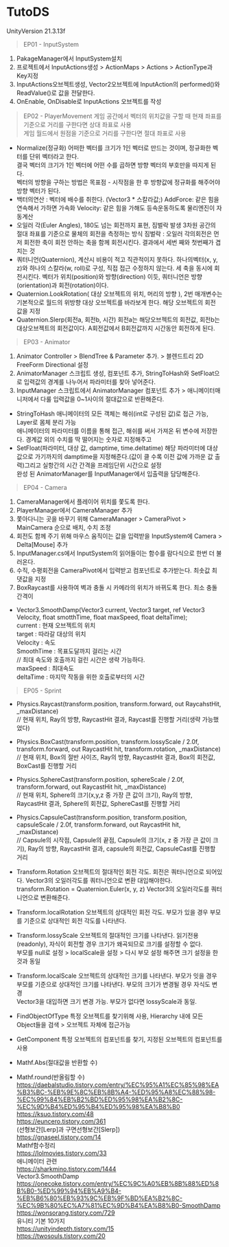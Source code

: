 # TutoDS
UnityVersion 21.3.13f  
> EP01 - InputSystem  
1. PakageManager에서 InputSystem설치  
2. 프로젝트에서 InputActions생성 > ActionMaps > Actions > ActionType과 Key지정  
3. InputActions오브젝트생성, Vector2오브젝트에 InputAction의 performed()와 ReadValue<Vector2>()로 값을 전달한다.  
4. OnEnable, OnDisable로 InputActions 오브젝트를 작성  

> EP02 - PlayerMovement
게임 공간에서 벡터의 위치값을 구할 때 현재 좌표를 기준으로 거리를 구한다면 상대 좌표로 사용  
게임 월드에서 원점을 기준으로 거리를 구한다면 절대 좌표로 사용  
- Normalize(정규화)
어떠한 벡터를 크기가 1인 벡터로 만드는 것이며, 정규화한 벡터를 단위 벡터라고 한다.  
결국 벡터의 크기가 1인 벡터에 어떤 수를 곱하면 방향 벡터의 부호만을 따지게 된다.  
벡터의 방향을 구하는 방법은 목표점 - 시작점을 한 후 방향값에 정규화를 해주어야 방향 벡터가 된다.  
- 백터의연산 : 벡터에 배수를 취한다. (Vector3 * 스칼라값;)
AddForce: 같은 힘을 연속해서 가하면 가속화
Velocity: 같은 힘을 가해도 등속운동하도록 물리엔진이 자동계산
- 오일러 각(Euler Angles), 180도 넘는 회전까지 표현, 짐벌락 발생
3차원 공간의 절대 좌표를 기준으로 물체의 회전을 측정하는 방식
짐벌락 : 오일러 각의회전은 먼저 회전한 축이 회전 안하는 축을 함께 회전시킨다. 결과에서 세번 째와 첫번째가 겹치는 것
- 쿼터니언(Quaternion), 계산시 비용이 적고 직관적이지 못하다.
하나의벡터(x, y, z)와 하나의 스칼라(w, roll)로 구성, 직접 접근 수정하지 않는다.
세 축을 동시에 회전시킨다. 벡터가 위치(position)와 방향(direction) 이듯, 쿼터니언은 방향(orientation)과 회전(rotation)이다.
- Quaternion.LookRotation( 대상 오브젝트의 위치, 머리의 방향 ), 2번 매개변수는 기본적으로 월드의 위방향
대상 오브젝트를 바라보게 한다. 해당 오브젝트의 회전 값을 지정
- Quaternion.Slerp(회전a, 회전b, 시간)
회전a는 해당오브젝트의 회전값, 회전b는 대상오브젝트의 회전값이다.
A회전값에서 B회전값까지 시간동안 회전하게 된다.

> EP03 - Animator
1. Animator Controller >  BlendTree & Parameter 추가. > 블렌드트리 2D FreeForm Directional 설정
2. AnimatorManager 스크립트 생성, 컴포넌트 추가, StringToHash와 SetFloat으로 입력값의 경계를 나누어서 파라미터를 찾아 넣어준다.
3. InputManager 스크립트에서 AnimatorManager 컴포넌트 추가 > 애니메이터매니저에서 다룰 입력값을 0~1사이의 절대값으로 반환해준다.
- StringToHash
애니메이터의 모든 객체는 해쉬(int로 구성된 값)로 접근 가능, Layer로 몸체 분리 가능  
애니메이터의 파라미터를 이름을 통해 접근, 해쉬를 써서 가져온 뒤 변수에 저장한다. 경계값 외의 수치를 딱 떨어지는 숫자로 지정해주고  
- SetFloat(파라미터, 대상 값, damptime, time.deltatime)
해당 파라미터에 대상 값으로 가기까지의 damptime을 지정해준다.(값이 클 수록 이전 값에 가까운 값 출력)그리고 실항간의 시간 간격을 프레임단위 시간으로 설정  
완성 된 AnimatorManager를 InputManager에서 입출력을 담당해준다.  
  
> EP04 - Camera
1. CameraManager에서 플레이어 위치를 쫓도록 한다.  
2. PlayerManager에서 CameraManager 추가  
3. 쫓아다니는 곳을 바꾸기 위해 CameraManager > CameraPivot > MainCamera 순으로 배치, 수치 조정  
4. 회전도 함께 주기 위해 마우스 움직이는 값을 입력받을 InputSystem에 Camera > Delta[Mouse] 추가  
5. InputManager.cs에서 InputSystem의 읽어들이는 함수를 람다식으로 한번 더 불러온다.  
6. 수직, 수평회전을 CameraPivot에서 입력받고 컴포넌트로 추가받는다. 최솟값 최댓값을 지정 
7. BoxRaycast를 사용하여 벽과 충돌 시 카메라의 위치가 바뀌도록 한다. 최소 충돌 간격이 

- Vector3.SmoothDamp(Vector3 current, Vector3 target, ref Vector3 Velocity, float smotthTime, float maxSpeed, float deltaTime);  
current : 현재 오브젝트의 위치  
target : 따라갈 대상의 위치  
Velocity : 속도  
SmoothTime : 목표도달까지 걸리는 시간  
// 최대 속도와 호출까지 걸린 시간은 생략 가능하다.  
maxSpeed : 최대속도  
deltaTime : 마지막 작동을 위한 호출로부터의 시간


> EP05 - Sprint

- Physics.Raycast(transform.position, transform.forward, out RaycahstHit, _maxDistance)  
// 현재 위치, Ray의 방향, RaycastHit 결과, Raycast를 진행할 거리(생략 가능했었다)  
- Physics.BoxCast(transform.position, transform.lossyScale / 2.0f, transform.forward, out RaycastHit hit, transform.rotation, _maxDistance)  
// 현재 위치, Box의 절반 사이즈, Ray의 방향, RaycastHit 결과, Box의 회전값, BoxCast를 진행할 거리  
- Physics.SphereCast(transform.position, sphereScale / 2.0f, transform.forward, out RaycastHit hit, _maxDistance)  
// 현재 위치, Sphere의 크기(x,y,z 중 가장 큰 값이 크기), Ray의 방향, RaycastHit 결과, Sphere의 회전값, SphereCast를 진행할 거리  
- Physics.CapsuleCast(transform.position, transform.position, capsuleScale / 2.0f, transform.forward, out RaycastHit hit, _maxDistance)  
// Capsule의 시작점, Capsule의 끝점, Capsule의 크기(x, z 중 가장 큰 값이 크기), Ray의 방향, RaycastHit 결과, capsule의 회전값, CapsuleCast를 진행할 거리  

- Transform.Rotation
오브젝트의 절대적인 회전 각도. 회전은 쿼터니언으로 되어있다. Vector3의 오일러각도를 쿼터니언으로 변환 대입해야한다.  
transform.Rotation = Quaternion.Euler(x, y, z) Vector3의 오일러각도를 쿼터니언으로 변환해준다.  
- Transform.localRotation
오브젝트의 상대적인 회전 각도. 부모가 있을 경우 부모를 기준으로 상대적인 회전 각도를 나타낸다.  
- Transform.lossyScale
오브젝트의 절대적인 크기를 나타낸다. 읽기전용(readonly), 자식이 회전할 경우 크기가 왜곡되므로 크기를 설정할 수 없다.  
부모를 null로 설정 > localScale을 설정 > 다시 부모 설정 해주면 크기 설정을 한 것과 동일  
- Transform.localScale
오브젝트의 상대적인 크기를 나타낸다. 부모가 잇을 경우 부모를 기준으로 상대적인 크기를 나타낸다. 부모의 크기가 변경될 경우 자식도 변경  
Vector3을 대입하면 크기 변경 가능. 부모가 없다면 lossyScale과 동일.   
- FindObjectOfType
특정 오브젝트를 찾기위해 사용, Hierarchy 내에 모든 Object들을 검색 > 오브젝트 자체에 접근가능  
- GetComponent
특정 오브젝트의 컴포넌트를 찾기, 지정된 오브젝트의 컴포넌트를 사용
- Mathf.Abs(절대값을 반환할 수)
- Mathf.round(반올림할 수)
https://daebalstudio.tistory.com/entry/%EC%95%A1%EC%85%98%EA%B3%BC-%EB%9E%8C%EB%8B%A4-%ED%95%A8%EC%88%98-%EC%99%84%EB%B2%BD%ED%95%98%EA%B2%8C-%EC%9D%B4%ED%95%B4%ED%95%98%EA%B8%B0  
https://ksuo.tistory.com/48  
https://euncero.tistory.com/361  
(선형보간[Lerp]과 구면선형보간[Slerp])  
https://gnaseel.tistory.com/14  
Mathf함수정리  
https://lolmovies.tistory.com/33  
애니메이터 관련  
https://sharkmino.tistory.com/1444  
Vector3.SmoothDamp  
https://onecoke.tistory.com/entry/%EC%9C%A0%EB%8B%88%ED%8B%B0-%ED%99%94%EB%A9%B4-%EB%B6%80%EB%93%9C%EB%9F%BD%EA%B2%8C-%EC%9B%80%EC%A7%81%EC%9D%B4%EA%B8%B0-SmoothDamp  
https://wonsorang.tistory.com/729  
유니티 기본 10가지  
https://unityindepth.tistory.com/15  
https://twosouls.tistory.com/20

